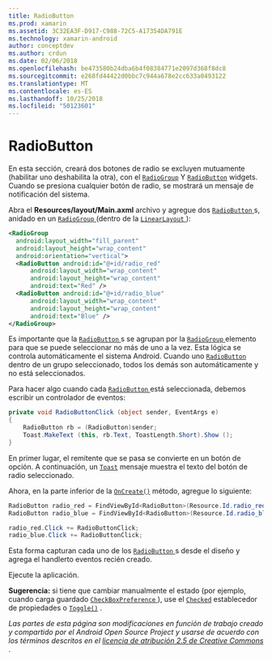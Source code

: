 ```yaml
---
title: RadioButton
ms.prod: xamarin
ms.assetid: 3C32EA3F-D917-C988-72C5-A17354DA791E
ms.technology: xamarin-android
author: conceptdev
ms.author: crdun
ms.date: 02/06/2018
ms.openlocfilehash: be473580b24dba6b4f08384771e2097d368f8dc8
ms.sourcegitcommit: e268fd44422d0bbc7c944a678e2cc633a0493122
ms.translationtype: MT
ms.contentlocale: es-ES
ms.lasthandoff: 10/25/2018
ms.locfileid: "50123601"
---
```

# <a name="radiobutton"></a>RadioButton

En esta sección, creará dos botones de radio se excluyen mutuamente (habilitar uno deshabilita la otra), con el [`RadioGroup`](https://developer.xamarin.com/api/type/Android.Widget.RadioGroup/)
Y [`RadioButton`](https://developer.xamarin.com/api/type/Android.Widget.RadioButton/)
widgets. Cuando se presiona cualquier botón de radio, se mostrará un mensaje de notificación del sistema.


Abra el **Resources/layout/Main.axml** archivo y agregue dos [ `RadioButton` ](https://developer.xamarin.com/api/type/Android.Widget.RadioButton/)s, anidado en un [ `RadioGroup` ](https://developer.xamarin.com/api/type/Android.Widget.RadioGroup/) (dentro de la [ `LinearLayout` ](https://developer.xamarin.com/api/type/Android.Widget.LinearLayout/)):

```xml
<RadioGroup
  android:layout_width="fill_parent"
  android:layout_height="wrap_content"
  android:orientation="vertical">
  <RadioButton android:id="@+id/radio_red"
      android:layout_width="wrap_content"
      android:layout_height="wrap_content"
      android:text="Red" />
  <RadioButton android:id="@+id/radio_blue"
      android:layout_width="wrap_content"
      android:layout_height="wrap_content"
      android:text="Blue" />
</RadioGroup>
```

Es importante que la [ `RadioButton` ](https://developer.xamarin.com/api/type/Android.Widget.RadioButton/)s se agrupan por la [ `RadioGroup` ](https://developer.xamarin.com/api/type/Android.Widget.RadioGroup/) elemento para que se puede seleccionar no más de uno a la vez. Esta lógica se controla automáticamente el sistema Android. Cuando uno [`RadioButton`](https://developer.xamarin.com/api/type/Android.Widget.RadioButton/)
dentro de un grupo seleccionado, todos los demás son automáticamente y no está seleccionados.

Para hacer algo cuando cada [ `RadioButton` ](https://developer.xamarin.com/api/type/Android.Widget.RadioButton/) está seleccionada, debemos escribir un controlador de eventos:

```csharp
private void RadioButtonClick (object sender, EventArgs e)
{
    RadioButton rb = (RadioButton)sender;
    Toast.MakeText (this, rb.Text, ToastLength.Short).Show ();
}
```

En primer lugar, el remitente que se pasa se convierte en un botón de opción.
A continuación, un [`Toast`](https://developer.xamarin.com/api/type/Android.Widget.Toast/)
mensaje muestra el texto del botón de radio seleccionado.

Ahora, en la parte inferior de la [`OnCreate()`](https://developer.xamarin.com/api/member/Android.App.Activity.OnCreate/p/Android.OS.Bundle/Android.OS.PersistableBundle)
método, agregue lo siguiente:

```csharp
RadioButton radio_red = FindViewById<RadioButton>(Resource.Id.radio_red);
RadioButton radio_blue = FindViewById<RadioButton>(Resource.Id.radio_blue);

radio_red.Click += RadioButtonClick;
radio_blue.Click += RadioButtonClick;
```

Esta forma capturan cada uno de los [ `RadioButton` ](https://developer.xamarin.com/api/type/Android.Widget.RadioButton/)s desde el diseño y agrega el handlerto eventos recién creado.

Ejecute la aplicación.

**Sugerencia:** si tiene que cambiar manualmente el estado (por ejemplo, cuando carga guardado [ `CheckBoxPreference` ](https://developer.xamarin.com/api/type/Android.Preferences.CheckBoxPreference/)), use el [`Checked`](https://developer.xamarin.com/api/property/Android.Widget.CompoundButton.Checked/)
establecedor de propiedades o [`Toggle()`](https://developer.xamarin.com/api/member/Android.Widget.CompoundButton.Toggle/)
.

*Las partes de esta página son modificaciones en función de trabajo creado y compartido por el Android Open Source Project y usarse de acuerdo con los términos descritos en el*
[*licencia de atribución 2.5 de Creative Commons* ](http://creativecommons.org/licenses/by/2.5/). 
